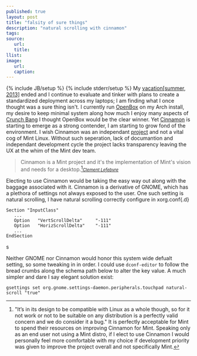 ```yaml
---
published: true
layout: post
title: "falsity of sure things"
description: "natural scrolling with cinnamon"
tags:
source:
   url:
   title:
llist:
image:
   url:
   caption:
---
```

{% include JB/setup %}
{% include stderr/setup %}
My [vacation[summer, 2013]][myLink] ended and I continue to evaluate and tinker with plans to create a standardized deployment across my laptops; I am finding what I once thought was a sure thing isn't. I currently run [OpenBox][openBox] on my Arch install, my desire to keep minimal system along how much I enjoy many aspects of [Crunch Bang][#!] I thought OpenBox would be the clear winner. Yet [Cinnamon][cMon] is starting to emerge as a strong contender, I am starting to grow fond of the environment. I wish Cinnamon was an independant [project][cMonProject] and not a vital cog of Mint Linux. Without such seperation, lack of documantion and independant development cycle the project lacks transparency leaving the UX at the whim of the Mint dev team.

>Cinnamon is a Mint project and it's the implementation of Mint's vision and needs for a desktop.[^fn1]<small><cite>[Clement Lefebvre][clem]</cite></small> 

Electing to use Cinnamon would be taking the easy way out along with the baggage associated with it. Cinnamon is a derivative of GNOME, which has a plethora of settings not always exposed to the user. One such setting is natural scrolling, I have natural scrolling correctly configure in xorg.conf{.d}


	Section "InputClass"
	   ...
	   Option   "VertScrollDelta"     "-111"
	   Option   "HorizScrollDelta"    "-111"
	   ...
	EndSection
s

Neither GNOME nor Cinnamon would honor this system wide defualt setting, so some tweaking in in order. I could use `dconf-editor` to follow the bread crumbs along the schema path below to alter the key value. A much simpler and dare I say elegant solution exist:

	gsettings set org.gnome.settings-daemon.peripherals.touchpad natural-scroll "true"


[^fn1]: "It’s in its design to be compatible with Linux as a whole though, so for it not work or not to be suitable on any distribution is a perfectly valid concern and we do consider it a bug." It is perfectly acceptable for Mint to spend their resources on improving Cinnamon for Mint. Speaking only as an end user not using a Mint distro, if I elect to use Cinnamon I would personally feel more comfortable with my choice if development priority was given to improve the project overall and not specifically Mint.

[#!]: http://crunchbang.org
[myLink]: ../pages/arch-on-flash
[openBox]: http://openbox.org/
[cMon]: http://cinnamon.linuxmint.com/
[cMonProject]: https://github.com/linuxmint/cinnamon	"Cinnamon Git Hub Project"
[clem]: https://github.com/linuxmint/Cinnamon/issues/1828#issuecomment-16286688	"Creator of Mint"